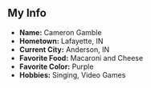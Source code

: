 ## My Info

- **Name:** Cameron Gamble
- **Hometown:** Lafayette, IN
- **Current City:** Anderson, IN
- **Favorite Food:** Macaroni and Cheese
- **Favorite Color:** Purple
- **Hobbies:** Singing, Video Games
